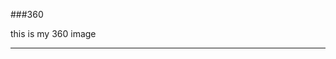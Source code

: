 ###360

this is my 360 image

<script src="//360.vizor.io/scripts/embed.js" data-vizorurl="https://360.vizor.io/embed/v/qn3n" ></script>

***
